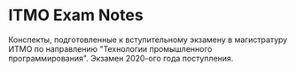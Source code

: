 # ITMO Exam Notes

Конспекты, подготовленные к вступительному экзамену в магистратуру ИТМО по направлению "Технологии промышленного программирования".
Экзамен 2020-ого года поступления.


